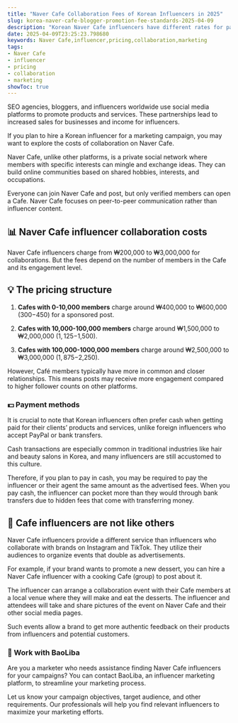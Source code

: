 ```yaml
---
title: "Naver Cafe Collaboration Fees of Korean Influencers in 2025"
slug: korea-naver-cafe-blogger-promotion-fee-standards-2025-04-09
description: "Korean Naver Cafe influencers have different rates for paid collaborations based on multiple factors. Let's dive into the fees for 2025."
date: 2025-04-09T23:25:23.798680
keywords: Naver Cafe,influencer,pricing,collaboration,marketing
tags:
- Naver Cafe
- influencer
- pricing
- collaboration
- marketing
showToc: true
---
```


SEO agencies, bloggers, and influencers worldwide use social media platforms to promote products and services. These partnerships lead to increased sales for businesses and income for influencers. 

If you plan to hire a Korean influencer for a marketing campaign, you may want to explore the costs of collaboration on Naver Cafe.

Naver Cafe, unlike other platforms, is a private social network where members with specific interests can mingle and exchange ideas. They can build online communities based on shared hobbies, interests, and occupations. 

Everyone can join Naver Cafe and post, but only verified members can open a Cafe. Naver Cafe focuses on peer-to-peer communication rather than influencer content.


## 📊 Naver Cafe influencer collaboration costs

Naver Cafe influencers charge from ₩200,000 to ₩3,000,000 for collaborations. But the fees depend on the number of members in the Cafe and its engagement level.


## 💡 The pricing structure

1. **Cafes with 0-10,000 members** charge around ₩400,000 to ₩600,000 ($300-$450) for a sponsored post.

2. **Cafes with 10,000-100,000 members** charge around ₩1,500,000 to ₩2,000,000 ($1,125-$1,500).

3. **Cafes with 100,000-1000,000 members** charge around ₩2,500,000 to ₩3,000,000 ($1,875-$2,250).

However, Café members typically have more in common and closer relationships. This means posts may receive more engagement compared to higher follower counts on other platforms.


### 💵 Payment methods

It is crucial to note that Korean influencers often prefer cash when getting paid for their clients’ products and services, unlike foreign influencers who accept PayPal or bank transfers.

Cash transactions are especially common in traditional industries like hair and beauty salons in Korea, and many influencers are still accustomed to this culture.

Therefore, if you plan to pay in cash, you may be required to pay the influencer or their agent the same amount as the advertised fees. When you pay cash, the influencer can pocket more than they would through bank transfers due to hidden fees that come with transferring money.


## 🧁 Cafe influencers are not like others

Naver Cafe influencers provide a different service than influencers who collaborate with brands on Instagram and TikTok. They utilize their audiences to organize events that double as advertisements.

For example, if your brand wants to promote a new dessert, you can hire a Naver Cafe influencer with a cooking Cafe (group) to post about it. 

The influencer can arrange a collaboration event with their Cafe members at a local venue where they will make and eat the desserts. The influencer and attendees will take and share pictures of the event on Naver Cafe and their other social media pages.

Such events allow a brand to get more authentic feedback on their products from influencers and potential customers. 


### 💌 Work with BaoLiba

Are you a marketer who needs assistance finding Naver Cafe influencers for your campaigns? You can contact BaoLiba, an influencer marketing platform, to streamline your marketing process.

Let us know your campaign objectives, target audience, and other requirements. Our professionals will help you find relevant influencers to maximize your marketing efforts.